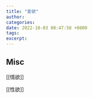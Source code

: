 ```yaml
---
title: "爱欲"
author: 
categories: 
date: 2022-10-03 08:47:58 +0800
tags: 
excerpt: 
---
```









## Misc

[[情欲]]

[[性欲]]


